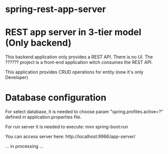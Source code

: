 # spring-rest-app-server
# REST app server in 3-tier model (Only backend)

This backend application only provides a REST API. There is no UI. The ?????? project is a front-end application
witch consumes the REST API.

This application provides CRUD operations for entity (now it's only Developer)

# Database configuration
For select database, it is needed to choose param "spring.profiles.active=?"
defined in application.properties file.

For run server it is needed to execute: mvn spring-boot:run

You can access server here: http://localhost:9966/app-server/

... in processing ...
